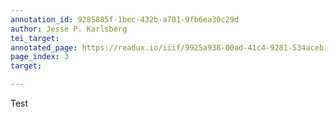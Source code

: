 ```yaml
---
annotation_id: 9285885f-1bec-432b-a701-9fb6ea30c29d
author: Jesse P. Karlsberg
tei_target: 
annotated_page: https://readux.io/iiif/9925a938-00ad-41c4-9281-534aceb1dfc1/canvas/9925a938-00ad-41c4-9281-534aceb1dfc1_MSS0796-B001-F001-I001-P005-PROD.jpg
page_index: 3
target: 

---
```

<p>Test</p>